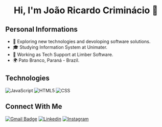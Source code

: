 <h1 align="center">Hi, I'm João Ricardo Criminácio 👋</h1>

## Personal Informations
 - 🤔 Exploring new technologies and devoloping software solutions.
 - 🎓 Studying Information System at Unimater.
 - 💼 Working as Tech Support at Limber Software.
 - 🌍 Pato Branco, Paraná - Brazil.

## Technologies
![JavaScript](https://img.shields.io/badge/-JavaScript-333333?style=flat&logo=javascript)
![HTML5](https://img.shields.io/badge/-HTML5-333333?style=flat&logo=HTML5)
![CSS](https://img.shields.io/badge/-CSS-333333?style=flat&logo=CSS3&logoColor=1572B6)

## Connect With Me
[![Gmail Badge](https://img.shields.io/badge/-joaoricardocriminacio@gmail.com-006bed?style=flat-square&logo=Gmail&logoColor=white&link=mailto:{joaoricardocriminacio@gmail.com})](mailto:{joaoricardocriminacio@gmail.com})
[![Linkedin](https://img.shields.io/badge/-Joao_Ricardo_Criminacio-blue?style=flat-square&logo=Linkedin&logoColor=white&link=https://www.linkedin.com/in/joao-ricardo-criminacio)](https://www.linkedin.com/in/joao-ricardo-criminacio)
[![Instagram](https://img.shields.io/badge/-Joao_Coffee-purple?style=flat-square&logo=Instagram&logoColor=white&link=https://www.instagram.com/joao_coffee/)](https://www.instagram.com/joao_coffee/)
